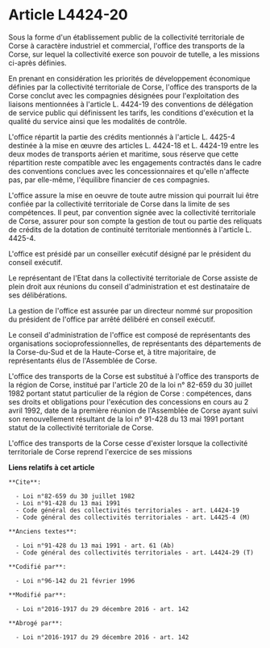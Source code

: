 # Article L4424-20

Sous la forme d'un établissement public de la collectivité territoriale de Corse à caractère industriel et commercial,
l'office des transports de la Corse, sur lequel la collectivité exerce son pouvoir de tutelle, a les missions ci-après
définies. 

En prenant en considération les priorités de développement économique définies par la collectivité territoriale de Corse,
l'office des transports de la Corse conclut avec les compagnies désignées pour l'exploitation des liaisons mentionnées à
l'article L. 4424-19 des conventions de délégation de service public qui définissent les tarifs, les conditions d'exécution
et la qualité du service ainsi que les modalités de contrôle.

L'office répartit la partie des crédits mentionnés à l'article L. 4425-4 destinée à la mise en œuvre des articles L. 4424-18
et L. 4424-19 entre les deux modes de transports aérien et maritime, sous réserve que cette répartition reste compatible avec
les engagements contractés dans le cadre des conventions conclues avec les concessionnaires et qu'elle n'affecte pas, par
elle-même, l'équilibre financier de ces compagnies.

L'office assure la mise en oeuvre de toute autre mission qui pourrait lui être confiée par la collectivité territoriale de
Corse dans la limite de ses compétences. Il peut, par convention signée avec la collectivité territoriale de Corse, assurer
pour son compte la gestion de tout ou partie des reliquats de crédits de la dotation de continuité territoriale mentionnés à
l'article L. 4425-4.

L'office est présidé par un conseiller exécutif désigné par le président du conseil exécutif. 

Le représentant de l'Etat dans la collectivité territoriale de Corse assiste de plein droit aux réunions du conseil
d'administration et est destinataire de ses délibérations. 

La gestion de l'office est assurée par un directeur nommé sur proposition du président de l'office par arrêté délibéré en
conseil exécutif. 

Le conseil d'administration de l'office est composé de représentants des organisations socioprofessionnelles, de
représentants des départements de la Corse-du-Sud et de la Haute-Corse et, à titre majoritaire, de représentants élus de
l'Assemblée de Corse.

L'office des transports de la Corse est substitué à l'office des transports de la région de Corse, institué par l'article 20
de la loi n° 82-659 du 30 juillet 1982 portant statut particulier de la région de Corse : compétences, dans ses droits et
obligations pour l'exécution des concessions en cours au 2 avril 1992, date de la première réunion de l'Assemblée de Corse
ayant suivi son renouvellement résultant de la loi n° 91-428 du 13 mai 1991 portant statut de la collectivité territoriale de
Corse.

L'office des transports de la Corse cesse d'exister lorsque la collectivité territoriale de Corse reprend l'exercice de ses
missions

**Liens relatifs à cet article**

	**Cite**:

	  - Loi n°82-659 du 30 juillet 1982
	  - Loi n°91-428 du 13 mai 1991
	  - Code général des collectivités territoriales - art. L4424-19
	  - Code général des collectivités territoriales - art. L4425-4 (M)

	**Anciens textes**:

	  - Loi n°91-428 du 13 mai 1991 - art. 61 (Ab)
	  - Code général des collectivités territoriales - art. L4424-29 (T)

	**Codifié par**:

	  - Loi n°96-142 du 21 février 1996

	**Modifié par**:

	  - Loi n°2016-1917 du 29 décembre 2016 - art. 142

	**Abrogé par**:

	  - Loi n°2016-1917 du 29 décembre 2016 - art. 142

